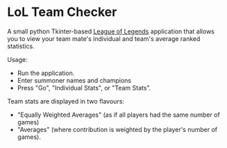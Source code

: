 LoL Team Checker
================

A small python Tkinter-based [League of Legends](http://euw.leagueoflegends.com/) application that allows you to view your team mate's individual and team's average ranked statistics.

Usage:
* Run the application. 
* Enter summoner names and champions
* Press "Go", "Individual Stats", or "Team Stats". 

Team stats are displayed in two flavours: 
* "Equally Weighted Averages" (as if all players had the same number of games) 
* "Averages" (where contribution is weighted by the player's number of games).

